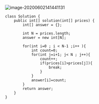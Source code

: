 ![image-20200602141441131](C:\Users\hw030\AppData\Roaming\Typora\typora-user-images\image-20200602141441131.png)



```
class Solution {
    public int[] solution(int[] prices) {
        int[] answer = {};
        
        int N = prices.length;
        answer = new int[N];
        
        for(int i=0 ; i < N-1 ;i++ ){
            int count=0;
            for(int j=i+1; j< N ; j++){
                count++;
                if(prices[i]>prices[j]){
                    break;
                }
            }
            answer[i]=count;
        }
        return answer;
    }
}
```


